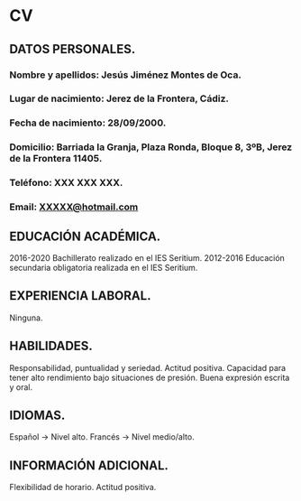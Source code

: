 # CV
## DATOS PERSONALES.
### Nombre y apellidos: Jesús Jiménez Montes de Oca.
### Lugar de nacimiento: Jerez de la Frontera, Cádiz.
### Fecha de nacimiento: 28/09/2000.
### Domicilio: Barriada la Granja, Plaza Ronda, Bloque 8, 3ºB, Jerez de la Frontera 11405.
### Teléfono: XXX XXX XXX.
### Email: XXXXX@hotmail.com

## EDUCACIÓN ACADÉMICA.
2016-2020 Bachillerato realizado en el IES Seritium.
2012-2016 Educación secundaria obligatoria realizada en el IES Seritium.

## EXPERIENCIA LABORAL.
Ninguna.

## HABILIDADES.
Responsabilidad, puntualidad y seriedad.
Actitud positiva.
Capacidad para tener alto rendimiento bajo situaciones de presión.
Buena expresión escrita y oral.

## IDIOMAS.
Español → Nivel alto.
Francés → Nivel medio/alto.

## INFORMACIÓN ADICIONAL.
Flexibilidad de horario.
Actitud positiva.
